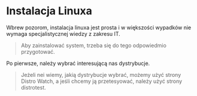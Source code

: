 # Instalacja Linuxa

Wbrew pozorom, instalacja linuxa jest prosta i w większości wypadków nie wymaga specjalistycznej wiedzy z zakresu IT. 

> Aby zainstalować system, trzeba się do tego odpowiedmio przygotować.

Po pierwsze, należy wybrać interesującą nas dystrybucje.

> Jeżeli nei wiemy, jakią dystrybucje wybrać, możemy użyć strony Distro Watch, a jeśli chcemy ją przetesyować, należy użyć strony distrotest. 